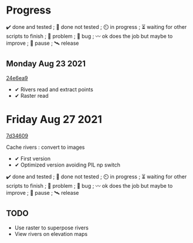 # Progress

✔️ done and tested ; 🔨 done not tested ; ⏲️ in progress ; ⏳ waiting for other scripts to finish ; 🚩 problem ; 🐛 bug ; 〰️ ok does the job but maybe to improve ; 🛑 pause ; 🛰️ release
## Monday Aug 23 2021
[24e6ea9](https://github.com/Rob174/GenerationTerrain/tree/24e6ea92df7289ef404dfca2929ca113fd54e3a6)

- ✔ Rivers read and extract points 
- ✔ Raster read

# Friday Aug 27 2021
[7d34609](https://github.com/Rob174/GenerationTerrain/tree/7d34609e13da65472cc71ca23e869592035adfbb)

Cache rivers : convert to images

- ✔ First version
- ✔ Optimized version avoiding PIL np switch

✔️ done and tested ; 🔨 done not tested ; ⏲️ in progress ; ⏳ waiting for other scripts to finish ; 🚩 problem ; 🐛 bug ; 〰️ ok does the job but maybe to improve ; 🛑 pause ; 🛰️ release

## TODO

- Use raster to superpose rivers
- View rivers on elevation maps